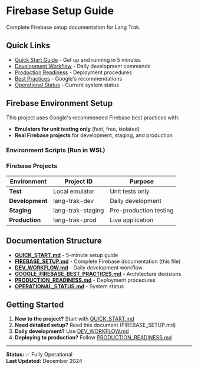 # Firebase Setup Guide

Complete Firebase setup documentation for Lang Trak.

## Quick Links

- [Quick Start Guide](QUICK_START.md) - Get up and running in 5 minutes
- [Development Workflow](DEV_WORKFLOW.md) - Daily development commands
- [Production Readiness](PRODUCTION_READINESS.md) - Deployment procedures
- [Best Practices](GOOGLE_FIREBASE_BEST_PRACTICES.md) - Google's recommendations
- [Operational Status](OPERATIONAL_STATUS.md) - Current system status

## Firebase Environment Setup

This project uses Google's recommended Firebase best practices with:
- **Emulators for unit testing only** (fast, free, isolated)
- **Real Firebase projects** for development, staging, and production

### Environment Scripts (Run in WSL)



### Firebase Projects

| Environment | Project ID | Purpose |
|-------------|------------|---------|
| **Test** | Local emulator | Unit tests only |
| **Development** | lang-trak-dev | Daily development |
| **Staging** | lang-trak-staging | Pre-production testing |
| **Production** | lang-trak-prod | Live application |

## Documentation Structure

- **[QUICK_START.md](QUICK_START.md)** - 5-minute setup guide
- **[FIREBASE_SETUP.md](FIREBASE_SETUP.md)** - Complete Firebase documentation (this file)
- **[DEV_WORKFLOW.md](DEV_WORKFLOW.md)** - Daily development workflow
- **[GOOGLE_FIREBASE_BEST_PRACTICES.md](GOOGLE_FIREBASE_BEST_PRACTICES.md)** - Architecture decisions
- **[PRODUCTION_READINESS.md](PRODUCTION_READINESS.md)** - Deployment procedures
- **[OPERATIONAL_STATUS.md](OPERATIONAL_STATUS.md)** - System status

## Getting Started

1. **New to the project?** Start with [QUICK_START.md](QUICK_START.md)
2. **Need detailed setup?** Read this document (FIREBASE_SETUP.md)
3. **Daily development?** Use [DEV_WORKFLOW.md](DEV_WORKFLOW.md)
4. **Deploying to production?** Follow [PRODUCTION_READINESS.md](PRODUCTION_READINESS.md)

---

**Status:** ✅ Fully Operational  
**Last Updated:** December 2024
